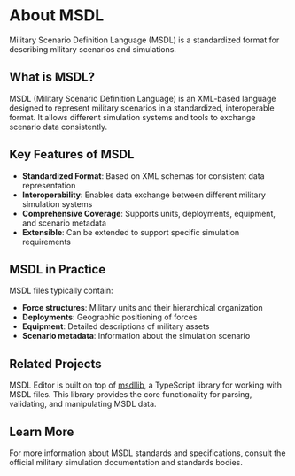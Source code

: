 # About MSDL

Military Scenario Definition Language (MSDL) is a standardized format for describing military scenarios and simulations.

## What is MSDL?

MSDL (Military Scenario Definition Language) is an XML-based language designed to represent military scenarios in a
standardized, interoperable format. It allows different simulation systems and tools to exchange scenario data
consistently.

## Key Features of MSDL

- **Standardized Format**: Based on XML schemas for consistent data representation
- **Interoperability**: Enables data exchange between different military simulation systems
- **Comprehensive Coverage**: Supports units, deployments, equipment, and scenario metadata
- **Extensible**: Can be extended to support specific simulation requirements

## MSDL in Practice

MSDL files typically contain:

- **Force structures**: Military units and their hierarchical organization
- **Deployments**: Geographic positioning of forces
- **Equipment**: Detailed descriptions of military assets
- **Scenario metadata**: Information about the simulation scenario

## Related Projects

MSDL Editor is built on top of [msdllib](https://github.com/orbat-mapper/msdllib), a TypeScript library for working with
MSDL files. This library provides the core functionality for parsing, validating, and manipulating MSDL data.

## Learn More

For more information about MSDL standards and specifications, consult the official military simulation documentation and
standards bodies.